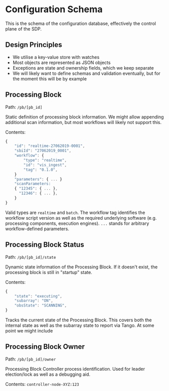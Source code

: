 
Configuration Schema
====================

This is the schema of the configuration database, effectively the control plane of the SDP.

Design Principles
-----------------

- We utilise a key-value store with watches
- Most objects are represented as JSON objects
- Exceptions are state and ownership fields, which we keep separate
- We will likely want to define schemas and validation eventually, but
  for the moment this will be by example

Processing Block
----------------

Path: `/pb/[pb_id]`

Static definition of processing block information. We might allow
appending additional scan information, but most workflows will likely
not support this.

Contents:
```javascript
{
    "id": "realtime-27062019-0001",
    "sbiId": "27062019_0001",
    "workflow": {
        "type": "realtime",
        "id": "vis_ingest",
        "tag": "0.1.0",
    }
    "parameters": { ... }
    "scanParameters:
    { "12345": { ... },
      "12346": { ... },
    }
}
```

Valid types are `realtime` and `batch`. The workflow tag identifies
the workflow script version as well as the required underlying
software (e.g. processing components, execution engines). `...` stands
for arbitrary workflow-defined parameters.

Processing Block Status
-----------------------

Path: `/pb/[pb_id]/state`

Dynamic state information of the Processing Block. If it doesn't
exist, the processing block is still in "startup" state.

Contents:
```javascript
{
    "state": "executing",
    "subarray": "ON",
    "obsState": "SCANNING",
}
```

Tracks the current state of the Processing Block. This covers both the
internal state as well as the subarray state to report via Tango. At
some point we might include

Processing Block Owner
----------------------

Path: `/pb/[pb_id]/owner`

Processing Block Controller process identification. Used for leader election/lock as well as a debugging aid.

Contents: `controller-node-XYZ:123`

